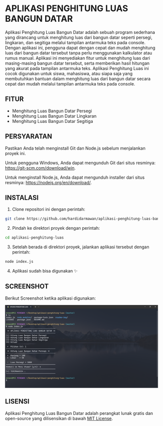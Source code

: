 # APLIKASI PENGHITUNG LUAS BANGUN DATAR #
Aplikasi Penghitung Luas Bangun Datar adalah sebuah program sederhana yang dirancang untuk menghitung luas dari bangun datar seperti persegi, lingkaran, dan segitiga melalui tampilan antarmuka teks pada console. Dengan aplikasi ini, pengguna dapat dengan cepat dan mudah menghitung luas dari bangun datar tersebut tanpa perlu menggunakan kalkulator atau rumus manual. Aplikasi ini menyediakan fitur untuk menghitung luas dari masing-masing bangun datar tersebut, serta memberikan hasil hitungan yang akurat pada tampilan antarmuka teks. Aplikasi Penghitung Luas ini cocok digunakan untuk siswa, mahasiswa, atau siapa saja yang membutuhkan bantuan dalam menghitung luas dari bangun datar secara cepat dan mudah melalui tampilan antarmuka teks pada console.

## FITUR ##
- Menghitung Luas Bangun Datar Persegi
- Menghitung Luas Bangun Datar Lingkaran
- Menghitung Luas Bangun Datar Segitiga

## PERSYARATAN ##
Pastikan Anda telah menginstall Git dan Node.js sebelum menjalankan proyek ini.

Untuk pengguna Windows, Anda dapat mengunduh Git dari situs resminya: https://git-scm.com/download/win.

Untuk menginstall Node.js, Anda dapat mengunduh installer dari situs resminya: https://nodejs.org/en/download/.

## INSTALASI
1. Clone repositori ini dengan perintah:
```bash
git clone https://github.com/hardidarmawan/aplikasi-penghitung-luas-bangun-datar.git
```
2. Pindah ke direktori proyek dengan perintah:
```bash
cd aplikasi-penghitung-luas
```
3. Setelah berada di direktori proyek, jalankan aplikasi tersebut dengan perintah:
```bash
node index.js
```
4. Aplikasi sudah bisa digunakan :sparkles:

## SCREENSHOT
Berikut Screenshot ketika aplikasi digunakan:

![App Screenshot](/readme-img/screenshot-aplikasi-penghitung-luas-bangun-datar.png)

## LISENSI
Aplikasi Penghitung Luas Bangun Datar adalah perangkat lunak gratis dan open-source yang dilisensikan di bawah [MIT License](/LICENSE).

